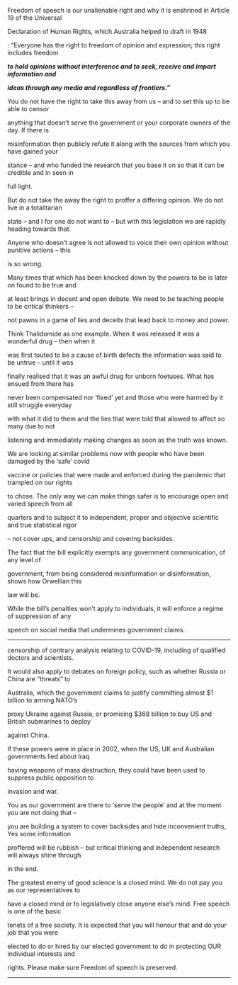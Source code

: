 Freedom of speech is our unalienable right and why it is enshrined in Article 19 of the Universal

Declaration of Human Rights, which Australia helped to draft in 1948

: “Everyone has the right to freedom of opinion and expression; this right includes freedom

**_to hold opinions without interference and to seek, receive and impart information and_**

**_ideas through any media and regardless of frontiers.”_**

You do not have the right to take this away from us – and to set this up to be able to censor

anything that doesn’t serve the government or your corporate owners of the day. If there is

misinformation then publicly refute it along with the sources from which you have gained your

stance – and who funded the research that you base it on so that it can be credible and in seen in

full light.

But do not take the away the right to proffer a differing opinion. We do not live in a totalitarian

state – and I for one do not want to – but with this legislation we are rapidly heading towards that.

Anyone who doesn’t agree is not allowed to voice their own opinion without punitive actions – this

is so wrong.

Many times that which has been knocked down by the powers to be is later on found to be true and

at least brings in decent and open debate. We need to be teaching people to be critical thinkers –

not pawns in a game of lies and deceits that lead back to money and power.

Think Thalidomide as one example. When it was released it was a wonderful drug – then when it

was first touted to be a cause of birth defects the information was said to be untrue – until it was

finally realised that it was an awful drug for unborn foetuses. What has ensued from there has

never been compensated nor ‘fixed’ yet and those who were harmed by it still struggle everyday

with what it did to them and the lies that were told that allowed to affect so many due to not

listening and immediately making changes as soon as the truth was known.

We are looking at similar problems now with people who have been damaged by the ‘safe’ covid

vaccine or policies that were made and enforced during the pandemic that trampled on our rights

to chose. The only way we can make things safer is to encourage open and varied speech from all

quarters and to subject it to independent, proper and objective scientific and true statistical rigor

– not cover ups, and censorship and covering backsides.

The fact that the bill explicitly exempts any government communication, of any level of

government, from being considered misinformation or disinformation, shows how Orwellian this

law will be.

While the bill’s penalties won’t apply to individuals, it will enforce a regime of suppression of any

speech on social media that undermines government claims.


-----

censorship of contrary analysis relating to COVID-19, including of qualified doctors and scientists.

It would also apply to debates on foreign policy, such as whether Russia or China are “threats” to

Australia, which the government claims to justify committing almost $1 billion to arming NATO’s

proxy Ukraine against Russia, or promising $368 billion to buy US and British submarines to deploy

against China.

If these powers were in place in 2002, when the US, UK and Australian governments lied about Iraq

having weapons of mass destruction, they could have been used to suppress public opposition to

invasion and war.

You as our government are there to ‘serve the people’ and at the moment you are not doing that –

you are building a system to cover backsides and hide inconvenient truths, Yes some information

proffered will be rubbish – but critical thinking and independent research will always shine through

in the end.

The greatest enemy of good science is a closed mind. We do not pay you as our representatives to

have a closed mind or to legislatively close anyone else’s mind. Free speech is one of the basic

tenets of a free society. It is expected that you will honour that and do your job that you were

elected to do or hired by our elected government to do in protecting OUR individual interests and

rights. Please make sure Freedom of speech is preserved.


-----

